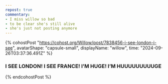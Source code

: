```yaml
---
repost: true
commentary:
- I miss willow so bad
- to be clear she's still alive
- she's just not posting anymore
---
```


{% cohostPost "https://cohost.org/Willow/post/7838456-i-see-london-i-see",
    avatarShape: "capsule-small",
    displayName: "willow",
    time: "2024-09-26T03:37:36.491Z" %}
  <h3>I SEE LONDON! I SEE FRANCE! I’M HUGE! I’M HUUUUUUUUUGE</h3>
{% endcohostPost %}
